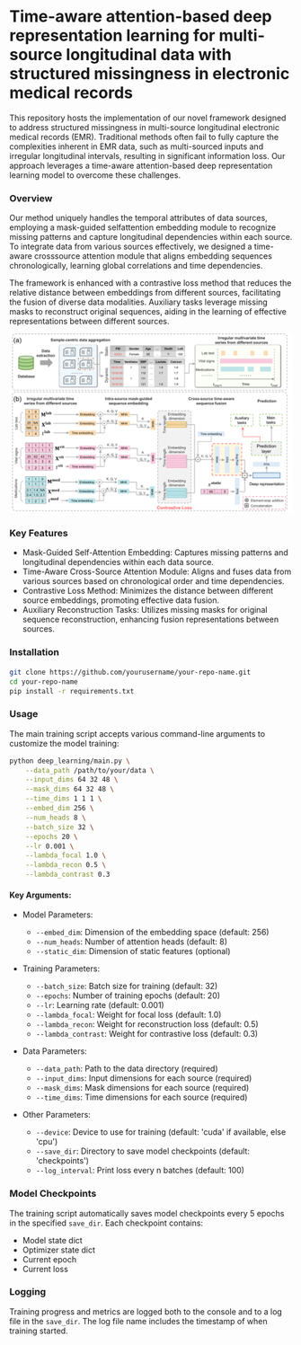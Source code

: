# Time-aware attention-based deep representation learning for multi-source longitudinal data with structured missingness in electronic medical records

This repository hosts the implementation of our novel framework designed to address structured missingness in multi-source longitudinal electronic medical records (EMR). Traditional methods often fail to fully capture the complexities inherent in EMR data, such as multi-sourced inputs and irregular longitudinal intervals, resulting in significant information loss. Our approach leverages a time-aware attention-based deep representation learning model to overcome these challenges.

### Overview

Our method uniquely handles the temporal attributes of data sources, employing a mask-guided selfattention embedding module to recognize missing patterns and capture longitudinal dependencies within each source. To integrate data from various sources effectively, we designed a time-aware crosssource attention module that aligns embedding sequences chronologically, learning global correlations and time dependencies.

The framework is enhanced with a contrastive loss method that reduces the relative distance between embeddings from different sources, facilitating the fusion of diverse data modalities. Auxiliary tasks leverage missing masks to reconstruct original sequences, aiding in the learning of effective representations between different sources.

![alt text](assets/graphical_abstract.png)

### Key Features
- Mask-Guided Self-Attention Embedding: Captures missing patterns and longitudinal dependencies within each data source.
- Time-Aware Cross-Source Attention Module: Aligns and fuses data from various sources based on chronological order and time dependencies.
- Contrastive Loss Method: Minimizes the distance between different source embeddings, promoting effective data fusion.
- Auxiliary Reconstruction Tasks: Utilizes missing masks for original sequence reconstruction, enhancing fusion representations between sources.

### Installation
```bash
git clone https://github.com/yourusername/your-repo-name.git
cd your-repo-name
pip install -r requirements.txt
```

### Usage

The main training script accepts various command-line arguments to customize the model training:

```bash
python deep_learning/main.py \
    --data_path /path/to/your/data \
    --input_dims 64 32 48 \
    --mask_dims 64 32 48 \
    --time_dims 1 1 1 \
    --embed_dim 256 \
    --num_heads 8 \
    --batch_size 32 \
    --epochs 20 \
    --lr 0.001 \
    --lambda_focal 1.0 \
    --lambda_recon 0.5 \
    --lambda_contrast 0.3
```

#### Key Arguments:

- Model Parameters:
  - `--embed_dim`: Dimension of the embedding space (default: 256)
  - `--num_heads`: Number of attention heads (default: 8)
  - `--static_dim`: Dimension of static features (optional)

- Training Parameters:
  - `--batch_size`: Batch size for training (default: 32)
  - `--epochs`: Number of training epochs (default: 20)
  - `--lr`: Learning rate (default: 0.001)
  - `--lambda_focal`: Weight for focal loss (default: 1.0)
  - `--lambda_recon`: Weight for reconstruction loss (default: 0.5)
  - `--lambda_contrast`: Weight for contrastive loss (default: 0.3)

- Data Parameters:
  - `--data_path`: Path to the data directory (required)
  - `--input_dims`: Input dimensions for each source (required)
  - `--mask_dims`: Mask dimensions for each source (required)
  - `--time_dims`: Time dimensions for each source (required)

- Other Parameters:
  - `--device`: Device to use for training (default: 'cuda' if available, else 'cpu')
  - `--save_dir`: Directory to save model checkpoints (default: 'checkpoints')
  - `--log_interval`: Print loss every n batches (default: 100)

### Model Checkpoints

The training script automatically saves model checkpoints every 5 epochs in the specified `save_dir`. Each checkpoint contains:
- Model state dict
- Optimizer state dict
- Current epoch
- Current loss

### Logging

Training progress and metrics are logged both to the console and to a log file in the `save_dir`. The log file name includes the timestamp of when training started.

